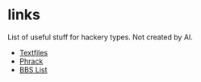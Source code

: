 # links

List of useful stuff for hackery types. Not created by AI.

<ul>
  <li><a href="https://www.textfiles.com/">Textfiles</a></li>
  <li><a href="https://www.phrack.org/">Phrack</a></li>
  <li><a href="https://www.ipingthereforeiam.com/bbs/">BBS List</a></li>
</ul>
